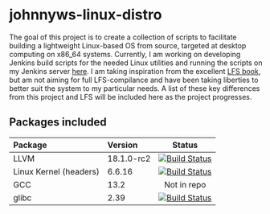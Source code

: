 # johnnyws-linux-distro
The goal of this project is to create a collection of scripts to facilitate
building a lightweight Linux-based OS from source, targeted at desktop
computing on x86_64 systems. Currently, I am working on developing Jenkins build scripts for the needed
Linux utilities and running the scripts on my Jenkins server
[here](https://www.johnnyw.ca/jenkins/job/linux-apps). I am taking inspiration
from the excellent [LFS book](https://www.linuxfromscratch.org/lfs/), but am not
aiming for full LFS-compilance and have been taking liberties to better suit the
system to my particular needs. A list of these key differences from this project
and LFS will be included here as the project progresses.

## Packages included
Package | Version | Status
:---|:---|:---:
LLVM | 18.1.0-rc2 | [![Build Status](https://www.johnnyw.ca/jenkins/buildStatus/icon?job=linux-apps%2Fllvm-18.1)](https://www.johnnyw.ca/jenkins/job/linux-apps/job/llvm-18.1/)
Linux Kernel (headers) | 6.6.16 | [![Build Status](https://www.johnnyw.ca/jenkins/buildStatus/icon?job=linux-apps%2Flinux-kernel-headers-6.6)](https://www.johnnyw.ca/jenkins/job/linux-apps/job/linux-kernel-headers-6.6/)
GCC | 13.2 | Not in repo
glibc | 2.39 | [![Build Status](https://www.johnnyw.ca/jenkins/buildStatus/icon?job=linux-apps%2Fglibc-2.39)](https://www.johnnyw.ca/jenkins/job/linux-apps/job/glibc-2.39/)
